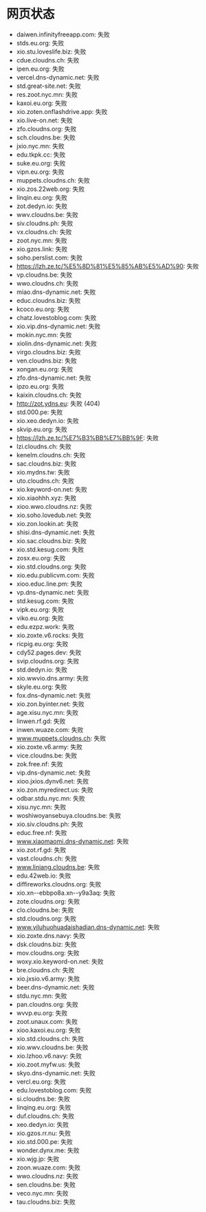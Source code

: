 # 网页状态
- daiwen.infinityfreeapp.com: 失败
- stds.eu.org: 失败
- xio.stu.loveslife.biz: 失败
- cdue.cloudns.ch: 失败
- ipen.eu.org: 失败
- vercel.dns-dynamic.net: 失败
- std.great-site.net: 失败
- res.zoot.nyc.mn: 失败
- kaxoi.eu.org: 失败
- xio.zoten.onflashdrive.app: 失败
- xio.live-on.net: 失败
- zfo.cloudns.org: 失败
- sch.cloudns.be: 失败
- jxio.nyc.mn: 失败
- edu.tkpk.cc: 失败
- suke.eu.org: 失败
- vipn.eu.org: 失败
- muppets.cloudns.ch: 失败
- xio.zos.22web.org: 失败
- linqin.eu.org: 失败
- zot.dedyn.io: 失败
- wwv.cloudns.be: 失败
- siv.cloudns.ph: 失败
- vx.cloudns.ch: 失败
- zoot.nyc.mn: 失败
- xio.gzos.link: 失败
- soho.perslist.com: 失败
- https://lzh.ze.tc/%E5%8D%81%E5%85%AB%E5%AD%90: 失败
- vp.cloudns.be: 失败
- wwo.cloudns.ch: 失败
- miao.dns-dynamic.net: 失败
- educ.cloudns.biz: 失败
- kcoco.eu.org: 失败
- chatz.lovestoblog.com: 失败
- xio.vip.dns-dynamic.net: 失败
- mokin.nyc.mn: 失败
- xiolin.dns-dynamic.net: 失败
- virgo.cloudns.biz: 失败
- ven.cloudns.biz: 失败
- xongan.eu.org: 失败
- zfo.dns-dynamic.net: 失败
- ipzo.eu.org: 失败
- kaixin.cloudns.ch: 失败
- http://zot.ydns.eu: 失败 (404)
- std.000.pe: 失败
- xio.xeo.dedyn.io: 失败
- skvip.eu.org: 失败
- https://lzh.ze.tc/%E7%B3%BB%E7%BB%9F: 失败
- lzi.cloudns.ch: 失败
- kenelm.cloudns.ch: 失败
- sac.cloudns.biz: 失败
- xio.mydns.tw: 失败
- uto.cloudns.ch: 失败
- xio.keyword-on.net: 失败
- xio.xiaohhh.xyz: 失败
- xioo.wwo.cloudns.nz: 失败
- xio.soho.lovedub.net: 失败
- xio.zon.lookin.at: 失败
- shisi.dns-dynamic.net: 失败
- xio.sac.cloudns.biz: 失败
- xio.std.kesug.com: 失败
- zosx.eu.org: 失败
- xio.std.cloudns.org: 失败
- xio.edu.publicvm.com: 失败
- xioo.educ.line.pm: 失败
- vp.dns-dynamic.net: 失败
- std.kesug.com: 失败
- vipk.eu.org: 失败
- viko.eu.org: 失败
- edu.ezpz.work: 失败
- xio.zoxte.v6.rocks: 失败
- ricpig.eu.org: 失败
- cdy52.pages.dev: 失败
- svip.cloudns.org: 失败
- std.dedyn.io: 失败
- xio.wwvio.dns.army: 失败
- skyle.eu.org: 失败
- fox.dns-dynamic.net: 失败
- xio.zon.byinter.net: 失败
- age.xisu.nyc.mn: 失败
- linwen.rf.gd: 失败
- inwen.wuaze.com: 失败
- www.muppets.cloudns.ch: 失败
- xio.zoxte.v6.army: 失败
- vice.cloudns.be: 失败
- zok.free.nf: 失败
- vip.dns-dynamic.net: 失败
- xioo.jxios.dynv6.net: 失败
- xio.zon.myredirect.us: 失败
- odbar.stdu.nyc.mn: 失败
- xisu.nyc.mn: 失败
- woshiwoyansebuya.cloudns.be: 失败
- xio.siv.cloudns.ph: 失败
- educ.free.nf: 失败
- www.xiaomaomi.dns-dynamic.net: 失败
- xio.zot.rf.gd: 失败
- vast.cloudns.ch: 失败
- www.liniang.cloudns.be: 失败
- edu.42web.io: 失败
- diffireworks.cloudns.org: 失败
- xio.xn--ebbpo8a.xn--y9a3aq: 失败
- zote.cloudns.org: 失败
- clo.cloudns.be: 失败
- std.cloudns.org: 失败
- www.yiluhuohuadaishadian.dns-dynamic.net: 失败
- xio.zoxte.dns.navy: 失败
- dsk.cloudns.biz: 失败
- mov.cloudns.org: 失败
- woxy.xio.keyword-on.net: 失败
- bre.cloudns.ch: 失败
- xio.jxsio.v6.army: 失败
- beer.dns-dynamic.net: 失败
- stdu.nyc.mn: 失败
- pan.cloudns.org: 失败
- wvvp.eu.org: 失败
- zoot.unaux.com: 失败
- xioo.kaxoi.eu.org: 失败
- xio.std.cloudns.ch: 失败
- xio.wwv.cloudns.be: 失败
- xio.lzhoo.v6.navy: 失败
- xio.zoot.myfw.us: 失败
- skyo.dns-dynamic.net: 失败
- vercl.eu.org: 失败
- edu.lovestoblog.com: 失败
- si.cloudns.be: 失败
- linqing.eu.org: 失败
- duf.cloudns.ch: 失败
- xeo.dedyn.io: 失败
- xio.gzos.rr.nu: 失败
- xio.std.000.pe: 失败
- wonder.dynx.me: 失败
- xio.wjg.jp: 失败
- zoon.wuaze.com: 失败
- wwo.cloudns.nz: 失败
- sen.cloudns.be: 失败
- veco.nyc.mn: 失败
- tau.cloudns.biz: 失败
